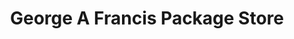 ---
title: "George A Francis Package Store"
url: /greenville/george-a-francis-package-store/
shop: alcohol
---